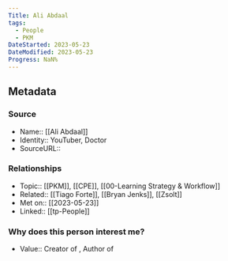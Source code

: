 ```yaml
---
Title: Ali Abdaal
tags:
  - People
  - PKM
DateStarted: 2023-05-23
DateModified: 2023-05-23
Progress: NaN%
---
```

## Metadata
### Source
- Name:: [[Ali Abdaal]] 
- Identity:: YouTuber, Doctor
- SourceURL:: 
### Relationships
- Topic:: [[PKM]], [[CPE]], [[00-Learning Strategy & Workflow]]
- Related:: [[Tiago Forte]], [[Bryan Jenks]], [[Zsolt]]
- Met on:: [[2023-05-23]]
- Linked:: [[tp-People]] 
### Why does this person interest me?
- Value:: Creator of , Author of 